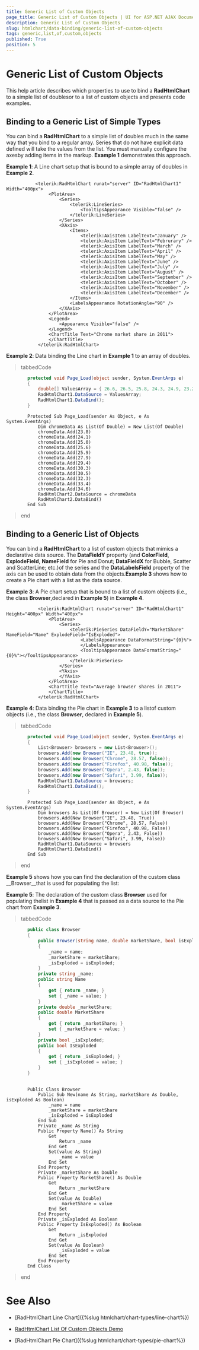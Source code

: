 ```yaml
---
title: Generic List of Custom Objects
page_title: Generic List of Custom Objects | UI for ASP.NET AJAX Documentation
description: Generic List of Custom Objects
slug: htmlchart/data-binding/generic-list-of-custom-objects
tags: generic,list,of,custom,objects
published: True
position: 5
---
```


# Generic List of Custom Objects



This help article describes which properties to use to bind a __RadHtmlChart__ to a simple list of doublesor to a list of custom objects and presents code examples.

## Binding to a Generic List of Simple Types

You can bind a __RadHtmlChart__ to a simple list of doubles much in the same way that you bind to a regular array. Series that do not have explicit data defined will take the values from the list. You must manually configure the axesby adding items in the markup. __Example 1__ demonstrates this approach.

__Example 1__: A Line chart setup that is bound to a simple array of doubles in __Example 2__.

````ASPNET
		   <telerik:RadHtmlChart runat="server" ID="RadHtmlChart1" Width="400px">
	            <PlotArea>
	                <Series>
	                    <telerik:LineSeries>
	                        <TooltipsAppearance Visible="false" />
	                    </telerik:LineSeries>
	                </Series>
	                <XAxis>
	                    <Items>
	                        <telerik:AxisItem LabelText="January" />
	                        <telerik:AxisItem LabelText="Februrary" />
	                        <telerik:AxisItem LabelText="March" />
	                        <telerik:AxisItem LabelText="April" />
	                        <telerik:AxisItem LabelText="May" />
	                        <telerik:AxisItem LabelText="June" />
	                        <telerik:AxisItem LabelText="July" />
	                        <telerik:AxisItem LabelText="August" />
	                        <telerik:AxisItem LabelText="September" />
	                        <telerik:AxisItem LabelText="October" />
	                        <telerik:AxisItem LabelText="November" />
	                        <telerik:AxisItem LabelText="December" />
	                    </Items>
	                    <LabelsAppearance RotationAngle="90" />
	                </XAxis>
	            </PlotArea>
	            <Legend>
	                <Appearance Visible="false" />
	            </Legend>
	            <ChartTitle Text="Chrome market share in 2011">
	            </ChartTitle>
	        </telerik:RadHtmlChart>
````



__Example 2__: Data binding the Line chart in __Example 1__ to an array of doubles.

>tabbedCode

````C#
		protected void Page_Load(object sender, System.EventArgs e)
		{
			double[] ValuesArray = { 26.6, 26.5, 25.8, 24.3, 24.9, 23.2, 22.0, 22.4, 22.9, 21.7, 21.2, 20.2 };
			RadHtmlChart1.DataSource = ValuesArray;
			RadHtmlChart1.DataBind();
		}
````
````VB.NET
		Protected Sub Page_Load(sender As Object, e As System.EventArgs)
			Dim chromeData As List(Of Double) = New List(Of Double)
			chromeData.Add(23.8)
			chromeData.Add(24.1)
			chromeData.Add(25.0)
			chromeData.Add(25.6)
			chromeData.Add(25.9)
			chromeData.Add(27.9)
			chromeData.Add(29.4)
			chromeData.Add(30.3)
			chromeData.Add(30.5)
			chromeData.Add(32.3)
			chromeData.Add(33.4)
			chromeData.Add(34.6)
			RadHtmlChart2.DataSource = chromeData
			RadHtmlChart2.DataBind()
		End Sub
````
>end

## Binding to a Generic List of Objects

You can bind a __RadHtmlChart__ to a list of custom objects that mimics a declarative data source. The	__DataFieldY__ property (and __ColorField__, __ExplodeField__, __NameField__ for Pie and Donut; __DataFieldX__ for Bubble, Scatter and ScatterLine; etc.)of the series and the __DataLabelsField__ property of the axis can be used to obtain data from the objects.__Example 3__ shows how to create a Pie chart with a list as the data source.

__Example 3__: A Pie chart setup that is bound to a list of custom objects (i.e., the class __Browser__,declared in __Example 5__) in __Example 4__.

````ASPNET
			<telerik:RadHtmlChart runat="server" ID="RadHtmlChart1" Height="400px" Width="400px">
				<PlotArea>
					<Series>
						<telerik:PieSeries DataFieldY="MarketShare" NameField="Name" ExplodeField="IsExploded">
							<LabelsAppearance DataFormatString="{0}%">
							</LabelsAppearance>
							<TooltipsAppearance DataFormatString="{0}%"></TooltipsAppearance>
						</telerik:PieSeries>
					</Series>
					<YAxis>
					</YAxis>
				</PlotArea>
				<ChartTitle Text="Average browser shares in 2011">
				</ChartTitle>
			</telerik:RadHtmlChart>
````



__Example 4__: Data binding the Pie chart in __Example 3__ to a listof custom objects (i.e., the class __Browser__, declared in __Example 5__).

>tabbedCode

````C#
		protected void Page_Load(object sender, System.EventArgs e)
		{
			List<Browser> browsers = new List<Browser>();
			browsers.Add(new Browser("IE", 23.48, true));
			browsers.Add(new Browser("Chrome", 28.57, false));
			browsers.Add(new Browser("Firefox", 40.98, false));
			browsers.Add(new Browser("Opera", 2.43, false));
			browsers.Add(new Browser("Safari", 3.99, false));
			RadHtmlChart1.DataSource = browsers;
			RadHtmlChart1.DataBind();
		}
````
````VB.NET
		Protected Sub Page_Load(sender As Object, e As System.EventArgs)
			Dim browsers As List(Of Browser) = New List(Of Browser)
			browsers.Add(New Browser("IE", 23.48, True))
			browsers.Add(New Browser("Chrome", 28.57, False))
			browsers.Add(New Browser("Firefox", 40.98, False))
			browsers.Add(New Browser("Opera", 2.43, False))
			browsers.Add(New Browser("Safari", 3.99, False))
			RadHtmlChart1.DataSource = browsers
			RadHtmlChart1.DataBind()
		End Sub
````
>end

__Example 5__ shows how you can find the declaration of the custom class __Browser__that is used for populating the list:

__Example 5__: The declaration of the custom class __Browser__ used for populating thelist in __Example 4__ that is passed as a data source to the Pie chart from __Example 3__.

>tabbedCode

````C#
		public class Browser
		{
			public Browser(string name, double marketShare, bool isExploded)
			{
				_name = name;
				_marketShare = marketShare;
				_isExploded = isExploded;
			}
			private string _name;
			public string Name
			{
				get { return _name; }
				set { _name = value; }
			}
			private double _marketShare;
			public double MarketShare
			{
				get { return _marketShare; }
				set { _marketShare = value; }
			}
			private bool _isExploded;
			public bool IsExploded
			{
				get { return _isExploded; }
				set { _isExploded = value; }
			}
		}
	
````
````VB.NET
		Public Class Browser
			Public Sub New(name As String, marketShare As Double, isExploded As Boolean)
				_name = name
				_marketShare = marketShare
				_isExploded = isExploded
			End Sub
			Private _name As String
			Public Property Name() As String
				Get
					Return _name
				End Get
				Set(value As String)
					_name = value
				End Set
			End Property
			Private _marketShare As Double
			Public Property MarketShare() As Double
				Get
					Return _marketShare
				End Get
				Set(value As Double)
					_marketShare = value
				End Set
			End Property
			Private _isExploded As Boolean
			Public Property IsExploded() As Boolean
				Get
					Return _isExploded
				End Get
				Set(value As Boolean)
					_isExploded = value
				End Set
			End Property
		End Class
````
>end

# See Also

 * [RadHtmlChart Line Chart]({%slug htmlchart/chart-types/line-chart%})

 * [RadHtmlChart List Of Custom Objects Demo](http://demos.telerik.com/aspnet-ajax/htmlchart/examples/databinding/bindtolist/defaultcs.aspx)

 * [RadHtmlChart Pie Chart]({%slug htmlchart/chart-types/pie-chart%})
